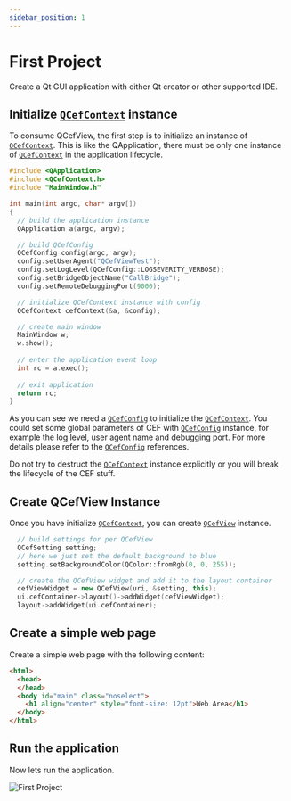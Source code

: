 ```yaml
---
sidebar_position: 1
---
```


# First Project

Create a Qt GUI application with either Qt creator or other supported IDE.

## Initialize [`QCefContext`](/docs/reference/QCefContext) instance

To consume QCefView, the first step is to initialize an instance of [`QCefContext`](/docs/reference/QCefContext). This is like the QApplication, there must be only one instance of [`QCefContext`](/docs/reference/QCefContext) in the application lifecycle.
```cpp
#include <QApplication>
#include <QCefContext.h>
#include "MainWindow.h"

int main(int argc, char* argv[])
{
  // build the application instance
  QApplication a(argc, argv);

  // build QCefConfig
  QCefConfig config(argc, argv);
  config.setUserAgent("QCefViewTest");
  config.setLogLevel(QCefConfig::LOGSEVERITY_VERBOSE);
  config.setBridgeObjectName("CallBridge");
  config.setRemoteDebuggingPort(9000);

  // initialize QCefContext instance with config
  QCefContext cefContext(&a, &config);

  // create main window 
  MainWindow w;
  w.show();
  
  // enter the application event loop
  int rc = a.exec();
  
  // exit application
  return rc;
}
```

As you can see we need a [`QCefConfig`](/docs/reference/QCefConfig) to initialize the [`QCefContext`](/docs/reference/QCefContext). You could set some global parameters of CEF with [`QCefConfig`](/docs/reference/QCefConfig) instance, for example the log level, user agent name and debugging port. For more details please refer to the [`QCefConfig`](/docs/reference/QCefConfig) references.

Do not try to destruct the [`QCefContext`](/docs/reference/QCefContext) instance explicitly or you will break the lifecycle of the CEF stuff.

## Create QCefView Instance

Once you have initialize [`QCefContext`](/docs/reference/QCefContext), you can create [`QCefView`](/docs/reference/QCefView) instance.
```cpp
  // build settings for per QCefView
  QCefSetting setting;
  // here we just set the default background to blue
  setting.setBackgroundColor(QColor::fromRgb(0, 0, 255));

  // create the QCefView widget and add it to the layout container
  cefViewWidget = new QCefView(uri, &setting, this);
  ui.cefContainer->layout()->addWidget(cefViewWidget);
  layout->addWidget(ui.cefContainer);
```

## Create a simple web page

Create a simple web page with the following content:
```html
<html>
  <head>
  </head>
  <body id="main" class="noselect">
    <h1 align="center" style="font-size: 12pt">Web Area</h1>
  </body>
</html>
```

## Run the application 

Now lets run the application.

![First Project](/img/guide/first-project.png)